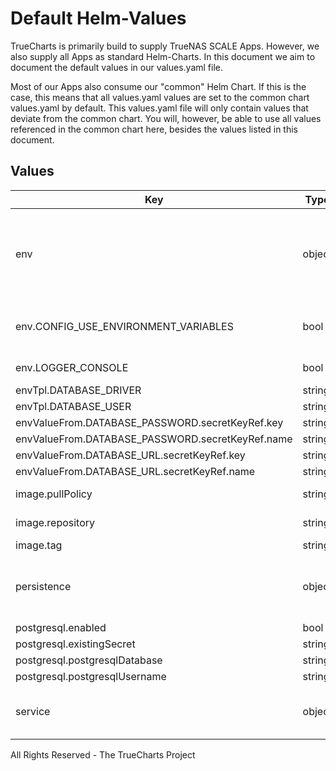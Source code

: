 # Default Helm-Values

TrueCharts is primarily build to supply TrueNAS SCALE Apps.
However, we also supply all Apps as standard Helm-Charts. In this document we aim to document the default values in our values.yaml file.

Most of our Apps also consume our "common" Helm Chart.
If this is the case, this means that all values.yaml values are set to the common chart values.yaml by default. This values.yaml file will only contain values that deviate from the common chart.
You will, however, be able to use all values referenced in the common chart here, besides the values listed in this document.

## Values

| Key | Type | Default | Description |
|-----|------|---------|-------------|
| env | object | See below | environment variables. See more environment variables in the [traccar documentation](https://www.traccar.org/configuration-file/) |
| env.CONFIG_USE_ENVIRONMENT_VARIABLES | bool | `true` | Set application to read environment variables |
| env.LOGGER_CONSOLE | bool | `true` | Set application to log to stdout |
| envTpl.DATABASE_DRIVER | string | `"org.postgresql.Driver"` |  |
| envTpl.DATABASE_USER | string | `"{{ .Values.postgresql.postgresqlUsername }}"` |  |
| envValueFrom.DATABASE_PASSWORD.secretKeyRef.key | string | `"postgresql-password"` |  |
| envValueFrom.DATABASE_PASSWORD.secretKeyRef.name | string | `"dbcreds"` |  |
| envValueFrom.DATABASE_URL.secretKeyRef.key | string | `"jdbc"` |  |
| envValueFrom.DATABASE_URL.secretKeyRef.name | string | `"dbcreds"` |  |
| image.pullPolicy | string | `"IfNotPresent"` | image pull policy |
| image.repository | string | `"tccr.io/truecharts/traccar"` | image repository |
| image.tag | string | `"v4.14@sha256:39fe3c8c65caef00ab79591c98b383432fe2d21bf745c925df6fd7891ce6fe78"` | image tag |
| persistence | object | See values.yaml | Configure persistence settings for the chart under this key. |
| postgresql.enabled | bool | `true` |  |
| postgresql.existingSecret | string | `"dbcreds"` |  |
| postgresql.postgresqlDatabase | string | `"traccar"` |  |
| postgresql.postgresqlUsername | string | `"traccar"` |  |
| service | object | See values.yaml | Configures service settings for the chart. |

All Rights Reserved - The TrueCharts Project
